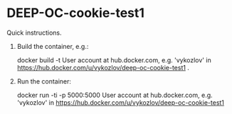 DEEP-OC-cookie-test1
============================================

Quick instructions.

1. Build the container, e.g.:

    docker build -t User account at hub.docker.com, e.g. 'vykozlov' in https://hub.docker.com/u/vykozlov/deep-oc-cookie-test1 .

2. Run the container:

    docker run -ti -p 5000:5000 User account at hub.docker.com, e.g. 'vykozlov' in https://hub.docker.com/u/vykozlov/deep-oc-cookie-test1

